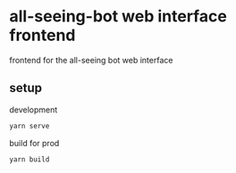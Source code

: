 # all-seeing-bot web interface frontend

frontend for the all-seeing bot web interface

## setup

development

```sh
yarn serve
```

build for prod

```sh
yarn build
```
